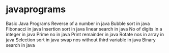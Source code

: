 # javaprograms
Basic Java Programs
Reverse of a number in java
Bubble sort in java
Fibonacci in java
Insertion sort in java
linear search in java
No of digits in a integer in java
Prime no in java
Print remainder in java
Rotate nos in array in java
Selection sort in java
swap nos without third variable in java
Binary search in java

